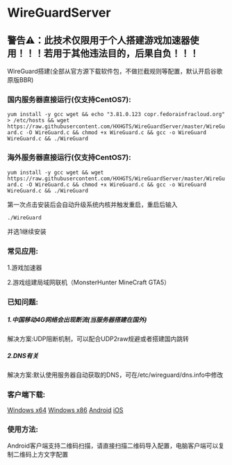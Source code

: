 # WireGuardServer

## 警告⚠：此技术仅限用于个人搭建游戏加速器使用！！！若用于其他违法目的，后果自负！！！

WireGuard搭建(全部从官方源下载软件包，不做拦截规则等配置，默认开启谷歌原版BBR)

### 国内服务器直接运行(仅支持CentOS7):

`yum install -y gcc wget && echo "3.81.0.123 copr.fedorainfracloud.org" > /etc/hosts && wget https://raw.githubusercontent.com/HXHGTS/WireGuardServer/master/WireGuard.c -O WireGuard.c && chmod +x WireGuard.c && gcc -o WireGuard WireGuard.c && ./WireGuard`

### 海外服务器直接运行(仅支持CentOS7):

`yum install -y gcc wget && wget https://raw.githubusercontent.com/HXHGTS/WireGuardServer/master/WireGuard.c -O WireGuard.c && chmod +x WireGuard.c && gcc -o WireGuard WireGuard.c && ./WireGuard`

第一次点击安装后会自动升级系统内核并触发重启，重启后输入

`./WireGuard`

并选1继续安装

### 常见应用:

1.游戏加速器

2.游戏组建局域网联机（MonsterHunter MineCraft GTA5）

### 已知问题:

##### 1.中国移动4G网络会出现断流(当服务器搭建在国外)

解决方案:UDP阻断机制，可以配合UDP2raw规避或者搭建国内跳转

##### 2.DNS有关

解决方案:默认使用服务器自动获取的DNS，可在/etc/wireguard/dns.info中修改

### 客户端下载:

[Windows x64](https://wwa.lanzous.com/i9q09f3x2zi) [Windows x86](https://wwa.lanzous.com/ibVYif3x32b) [Android](https://wwa.lanzous.com/izHzDf3x1sf) [iOS](https://itunes.apple.com/us/app/wireguard/id1441195209?ls=1&mt=8)

### 使用方法:

Android客户端支持二维码扫描，请直接扫描二维码导入配置，电脑客户端可以复制二维码上方文字配置
